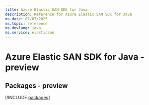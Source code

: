 ```yaml
---
title: Azure Elastic SAN SDK for Java
description: Reference for Azure Elastic SAN SDK for Java
ms.date: 07/07/2025
ms.topic: reference
ms.devlang: java
ms.service: elasticsan
---
```

# Azure Elastic SAN SDK for Java - preview
## Packages - preview
[!INCLUDE [packages](elastic-san-index.md)]